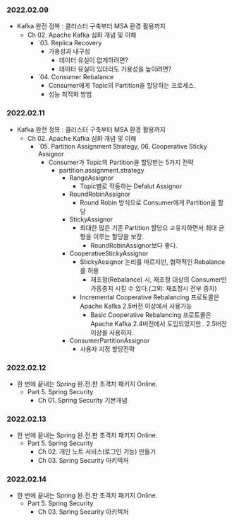 ### 2022.02.09
- Kafka 완전 정복 : 클러스터 구축부터 MSA 환경 활용까지
  - Ch 02. Apache Kafka 심화 개념 및 이해
    - `03. Replica Recovery
      - 가용성과 내구성
        - 데이터 유실이 없게하려면?
        - 데이터 유실이 있더라도 가용성을 높이려면?
    - `04. Consumer Rebalance
      - Consumer에게 Topic의 Partition을 할당하는 프로세스.
      - 성능 최적화 방법
      
### 2022.02.11
- Kafka 완전 정복 : 클러스터 구축부터 MSA 환경 활용까지
  - Ch 02. Apache Kafka 심화 개념 및 이해
    - `05. Partition Assignment Strategy, 06. Cooperative Sticky Assignor
      - Consumer가 Topic의 Partition을 할당받는 5가지 전략
        - partition.assignment.strategy
          - RangeAssignor
            - Topic별로 작동하는 Defalut Assignor
          - RoundRobinAssignor
            - Round Robin 방식으로 Consumer에게 Partition을 할당
          - StickyAssignor
            - 최대한 많은 기존 Partition 할당으 ㄹ유지하면서 최대 균형을 이루는 할당을 보장.  
              - RoundRobinAssignor보다 좋다.
          - CooperativeStickyAssignor
            - StickyAssignor 논리를 따르지만, 협력적인 Rebalance를 허용
              - 재조정(Rebalance) 시, 재조정 대상의 Consumer만 가동중지 시킬 수 있다.(그외: 재조정시 전부 중지)
            - Incremental Cooperative Rebalancing 프로토콜은 Apache Kafka 2.5버전 이상에서 사용가능
              - Basic Cooperative Rebalancing 프로토콜은 Apache Kafka 2.4버전에서 도입되었지만.. 2.5버전 이상을 사용하자.   
          - ConsumerPartitionAssignor
            - 사용자 지정 할당전략

### 2022.02.12
- 한 번에 끝내는 Spring 완.전.판 초격차 패키지 Online.
  - Part 5. Spring Security
    - Ch 01. Spring Security 기본개념

### 2022.02.13
- 한 번에 끝내는 Spring 완.전.판 초격차 패키지 Online.
  - Part 5. Spring Security
    - Ch 02. 개인 노트 서비스(로그인 기능) 만들기
    - Ch 03. Spring Security 아키텍처

### 2022.02.14
- 한 번에 끝내는 Spring 완.전.판 초격차 패키지 Online.
  - Part 5. Spring Security
    - Ch 03. Spring Security 아키텍처
